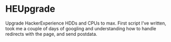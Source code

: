 # HEUpgrade
Upgrade HackerExperience HDDs and CPUs to max.
First script I've written, took me a couple of days of googling and understanding how to handle redirects with the page, and send postdata.
